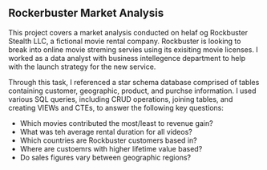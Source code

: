 ## Rockerbuster Market Analysis
This project covers a market analysis conducted on helaf og Rockbuster Stealth LLC, a fictional movie rental company. Rockbuster is looking to break into online movie streming servies using its exisiting movie licenses. I worked as a data analyst with business intellegence department to help with the launch strategy for the new service. 

Through this task, I referenced a star schema database comprised of tables containing customer, geographic, product, and purchse information. I used various SQL queries, including CRUD operations, joining tables, and creating VIEWs and CTEs, to answer the following key questions:
- Which movies contributed the most/least to revenue gain?
- What was teh average rental duration for all videos?
- Which countries are Rockbuster customers based in?
- Where are custoemrs with higher lifetime value based?
- Do sales figures vary between geographic regions?
